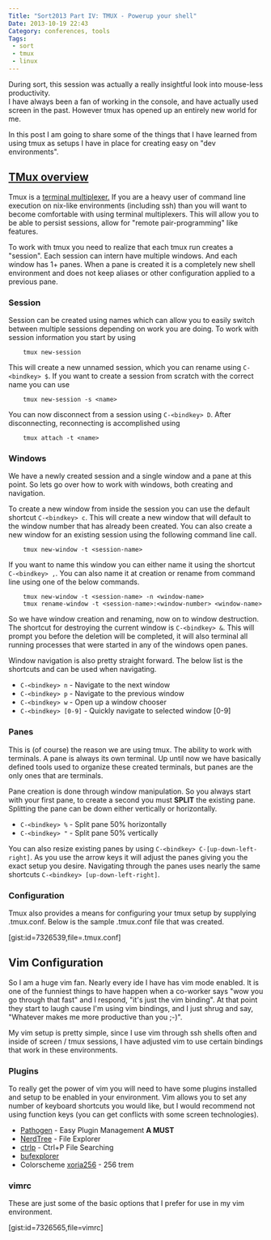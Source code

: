 ```yaml
---
Title: "Sort2013 Part IV: TMUX - Powerup your shell"
Date: 2013-10-19 22:43
Category: conferences, tools
Tags:
 - sort
 - tmux
 - linux
---
```


During sort, this session was actually a really insightful look into mouse-less productivity.  
I have always been a fan of working in the console, and have actually used screen in the past. 
However tmux has opened up an entirely new world for me. 

In this post I am going to share some of the things that I have learned from using tmux
as setups I have in place for creating easy on "dev environments".  

<!-- more -->

## [TMux overview](http://tmux.sourceforge.net/) 

Tmux is a [terminal multiplexer.](http://en.wikipedia.org/wiki/Terminal_multiplexer) If you
are a heavy user of command line execution on nix-like environments (including ssh) than you
will want to become comfortable with using terminal multiplexers.  This will allow you to
be able to persist sessions, allow for "remote pair-programming" like features.    

To work with tmux you need to realize that each tmux run creates a "session".  Each session 
can intern have multiple windows.  And each window has 1+ panes.  When a pane is created it
is a completely new shell environment and does not keep aliases or other configuration applied
to a previous pane.    

### Session

Session can be created using names which can allow you to easily switch between multiple 
sessions depending on work you are doing.  To work with session information you start by
using 

        tmux new-session  
        
This will create a new unnamed session, which you can rename using `C-<bindkey> $`.  If you 
want to create a session from scratch with the correct name you can use 

        tmux new-session -s <name>  

You can now disconnect from a session using `C-<bindkey> D`.  After disconnecting, reconnecting is accomplished using

        tmux attach -t <name>

### Windows

We have a newly created session and a single window and a pane at this point.  So lets go over
how to work with windows, both creating and navigation. 

To create a new window from inside the session you can use the default shortcut `C-<bindkey> c`. 
This will create a new window that will default to the window number that has already been 
created.  You can also create a new window for an existing session using the following command
line call.  

        tmux new-window -t <session-name>

If you want to name this window you can either name it using the shortcut `C-<bindkey> ,`. You can
also name it at creation or rename from command line using one of the below commands.   

        tmux new-window -t <session-name> -n <window-name>
        tmux rename-window -t <session-name>:<window-number> <window-name>

So we have window creation and renaming, now on to window destruction.  The shortcut for 
destroying the current window is `C-<bindkey> &`.  This will prompt you before the deletion
will be completed, it will also terminal all running processes that were started in any 
of the windows open panes.    

Window navigation is also pretty straight forward. The below list is the shortcuts and can be
used when navigating.  

* `C-<bindkey> n` - Navigate to the next window
* `C-<bindkey> p` - Navigate to the previous window
* `C-<bindkey> w` - Open up a window chooser
* `C-<bindkey> [0-9]` - Quickly navigate to selected window [0-9]

### Panes

This is (of course) the reason we are using tmux.  The ability to work with terminals.  A 
pane is always its own terminal.  Up until now we have basically defined tools used to 
organize these created terminals, but panes are the only ones that are terminals.  

Pane creation is done through window manipulation.  So you always start with your first 
pane, to create a second you must **SPLIT** the existing pane.  Splitting the pane can
be down either vertically or horizontally.    

* `C-<bindkey> %` - Split pane 50% horizontally
* `C-<bindkey> "` - Split pane 50% vertically 

You can also resize existing panes by using `C-<bindkey> C-[up-down-left-right]`. As you use
the arrow keys it will adjust the panes giving you the exact setup you desire.  Navigating
through the panes uses nearly the same shortcuts `C-<bindkey> [up-down-left-right]`.    

### Configuration

Tmux also provides a means for configuring your tmux setup by supplying .tmux.conf.  Below is 
the sample .tmux.conf file that was created.  

[gist:id=7326539,file=.tmux.conf]

## Vim Configuration

So I am a huge vim fan.  Nearly every ide I have has vim mode enabled.  It is one of the 
funniest things to have happen when a co-worker says "wow you go through that fast" and I 
respond, "it's just the vim binding".  At that point they start to laugh cause I'm using
vim bindings, and I just shrug and say, "Whatever makes me more productive than you ;-)".   

My vim setup is pretty simple, since I use vim through ssh shells often and inside of 
screen / tmux sessions, I have adjusted vim to use certain bindings that work in these
environments.    

### Plugins

To really get the power of vim you will need to have some plugins installed and setup
to be enabled in your environment.  Vim allows you to set any number of keyboard shortcuts
you would like, but I would recommend not using function keys (you can get conflicts with
some screen technologies).   

* [Pathogen](https://github.com/tpope/vim-pathogen) - Easy Plugin Management **A MUST**
* [NerdTree](https://github.com/scrooloose/nerdtree) - File Explorer
* [ctrlp](https://github.com/kien/ctrlp.vim) - Ctrl+P File Searching
* [bufexplorer](http://www.vim.org/scripts/script.php?script_id=42)  
* Colorscheme [xoria256](http://www.vim.org/scripts/script.php?script_id=2140) - 256 trem 

### vimrc

These are just some of the basic options that I prefer for use in my vim environment. 

[gist:id=7326565,file=vimrc]

